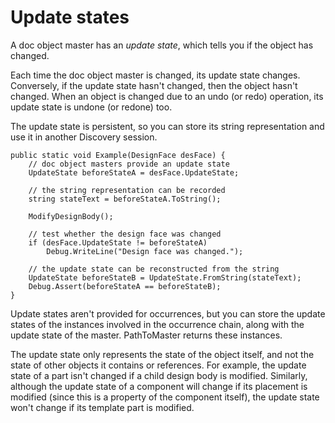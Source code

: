 # Update states

A doc object master has an *update state*, which tells you if the object has changed.

Each time the doc object master is changed, its update state changes. Conversely, if the update state hasn't changed, then the object hasn't changed. When an object is changed due to an undo \(or redo\) operation, its update state is undone \(or redone\) too.

The update state is persistent, so you can store its string representation and use it in another Discovery session.

```
public static void Example(DesignFace desFace) {
	// doc object masters provide an update state
	UpdateState beforeStateA = desFace.UpdateState;

	// the string representation can be recorded
	string stateText = beforeStateA.ToString();

	ModifyDesignBody();

	// test whether the design face was changed
	if (desFace.UpdateState != beforeStateA)
		Debug.WriteLine("Design face was changed.");

	// the update state can be reconstructed from the string
	UpdateState beforeStateB = UpdateState.FromString(stateText);
	Debug.Assert(beforeStateA == beforeStateB);
}
```

Update states aren't provided for occurrences, but you can store the update states of the instances involved in the occurrence chain, along with the update state of the master. PathToMaster returns these instances.

The update state only represents the state of the object itself, and not the state of other objects it contains or references. For example, the update state of a part isn't changed if a child design body is modified. Similarly, although the update state of a component will change if its placement is modified \(since this is a property of the component itself\), the update state won't change if its template part is modified.


